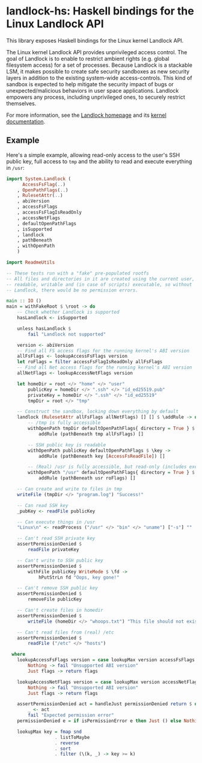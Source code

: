 # landlock-hs: Haskell bindings for the Linux Landlock API

This library exposes Haskell bindings for the Linux kernel Landlock API.

The Linux kernel Landlock API provides unprivileged access control. The goal
of Landlock is to enable to restrict ambient rights (e.g. global filesystem
access) for a set of processes. Because Landlock is a stackable LSM, it makes
possible to create safe security sandboxes as new security layers in addition
to the existing system-wide access-controls. This kind of sandbox is expected
to help mitigate the security impact of bugs or unexpected/malicious
behaviors in user space applications. Landlock empowers any process,
including unprivileged ones, to securely restrict themselves.

For more information, see the [Landlock homepage](https://landlock.io/) and its
[kernel documentation](https://docs.kernel.org/userspace-api/landlock.html).

## Example

Here's a simple example, allowing read-only access to the user's SSH public
key, full access to `tmp` and the ability to read and execute everything in
`/usr`:

```haskell
import System.Landlock (
      AccessFsFlag(..)
    , OpenPathFlags(..)
    , RulesetAttr(..)
    , abiVersion
    , accessFsFlags
    , accessFsFlagIsReadOnly
    , accessNetFlags
    , defaultOpenPathFlags
    , isSupported
    , landlock
    , pathBeneath
    , withOpenPath
    )

import ReadmeUtils

-- These tests run with a "fake" pre-populated rootfs
-- All files and directories in it are created using the current user,
-- readable, writable and (in case of scripts) executable, so without
-- Landlock, there would be no permission errors.

main :: IO ()
main = withFakeRoot $ \root -> do
    -- Check whether Landlock is supported
    hasLandlock <- isSupported

    unless hasLandlock $
        fail "Landlock not supported"

    version <- abiVersion
    -- Find all FS access flags for the running kernel's ABI version
    allFsFlags <- lookupAccessFsFlags version
    let roFlags = filter accessFsFlagIsReadOnly allFsFlags
    -- Find all Net access flags for the running kernel's ABI version
    allNetFlags <- lookupAccessNetFlags version

    let homeDir = root </> "home" </> "user"
        publicKey = homeDir </> ".ssh" </> "id_ed25519.pub"
        privateKey = homeDir </> ".ssh" </> "id_ed25519"
        tmpDir = root </> "tmp"

    -- Construct the sandbox, locking down everything by default
    landlock (RulesetAttr allFsFlags allNetFlags) [] [] $ \addRule -> do
        -- /tmp is fully accessible
        withOpenPath tmpDir defaultOpenPathFlags{ directory = True } $ \tmp ->
            addRule (pathBeneath tmp allFsFlags) []

        -- SSH public key is readable
        withOpenPath publicKey defaultOpenPathFlags $ \key ->
            addRule (pathBeneath key [AccessFsReadFile]) []

        -- (Real) /usr is fully accessible, but read-only (includes executable permissions)
        withOpenPath "/usr" defaultOpenPathFlags{ directory = True } $ \usr -> do
            addRule (pathBeneath usr roFlags) []

    -- Can create and write to files in tmp
    writeFile (tmpDir </> "program.log") "Success!"

    -- Can read SSH key
    _pubKey <- readFile publicKey

    -- Can execute things in /usr
    "Linux\n" <- readProcess ("/usr" </> "bin" </> "uname") ["-s"] ""

    -- Can't read SSH private key
    assertPermissionDenied $
        readFile privateKey

    -- Can't write to SSH public key
    assertPermissionDenied $
        withFile publicKey WriteMode $ \fd ->
            hPutStrLn fd "Oops, key gone!"

    -- Can't remove SSH public key
    assertPermissionDenied $
        removeFile publicKey

    -- Can't create files in homedir
    assertPermissionDenied $
        writeFile (homeDir </> "whoops.txt") "This file should not exist!"

    -- Can't read files from (real) /etc
    assertPermissionDenied $
        readFile ("/etc" </> "hosts")

  where
    lookupAccessFsFlags version = case lookupMax version accessFsFlags of
        Nothing -> fail "Unsupported ABI version"
        Just flags -> return flags

    lookupAccessNetFlags version = case lookupMax version accessNetFlags of
        Nothing -> fail "Unsupported ABI version"
        Just flags -> return flags

    assertPermissionDenied act = handleJust permissionDenied return $ do
        _ <- act
        fail "Expected permission error"
    permissionDenied e = if isPermissionError e then Just () else Nothing

    lookupMax key = fmap snd
                  . listToMaybe
                  . reverse
                  . sort
                  . filter (\(k, _) -> key >= k)
```
